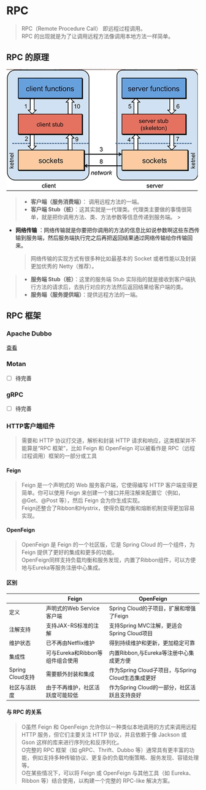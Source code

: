 # RPC

> RPC（Remote Procedure Call） 即远程过程调用。  
> RPC 的出现就是为了让调用远程方法像调用本地方法一样简单。

## RPC 的原理

![img.png](img.png)
> - **客户端（服务消费端）**： 调用远程方法的一端。
> - **客户端 Stub（桩）**：这其实就是一代理类。代理类主要做的事情很简单，就是把你调用方法、类、方法参数等信息传递到服务端。
    >
- **网络传输**
  ：网络传输就是你要把你调用的方法的信息比如说参数啊这些东西传输到服务端，然后服务端执行完之后再把返回结果通过网络传输给你传输回来。  
  > 网络传输的实现方式有很多种比如最基本的 Socket 或者性能以及封装更加优秀的 Netty（推荐）。
> - **服务端 Stub（桩）**：这里的服务端 Stub 实际指的就是接收到客户端执行方法的请求后，去执行对应的方法然后返回结果给客户端的类。
> - **服务端（服务提供端）**：提供远程方法的一端。

## RPC 框架

### Apache Dubbo

[查看](01.apache-dubbo%2FREADME.md)

### Motan

- [ ] 待完善

### gRPC

- [ ] 待完善

### HTTP客户端组件

> 需要和 HTTP 协议打交道，解析和封装 HTTP 请求和响应，这类框架并不能算是“RPC 框架”，比如 Feign 和 OpenFeign 可以被看作是
> RPC（远程过程调用）框架的一部分或工具

#### Feign

> Feign 是一个声明式的 Web 服务客户端，它使得编写 HTTP 客户端变得更简单。你可以使用 Feign 来创建一个接口并用注解来配置它（例如，@Get、@Post
> 等），然后 Feign 会为你生成实现。  
> Feign还整合了Ribbon和Hystrix，使得负载均衡和熔断机制变得更加容易实现。

#### OpenFeign

> OpenFeign 是 Feign 的一个社区版，它是 Spring Cloud 的一个组件，为 Feign 提供了更好的集成和更多的功能。  
> OpenFeign同样支持负载均衡和服务发现，内置了Ribbon组件，可以方便地与Eureka等服务注册中心集成。

#### 区别

|                | Feign                  | OpenFeign                             |
|----------------|------------------------|---------------------------------------|
| 定义             | 声明式的Web Service客户端     | Spring Cloud的子项目，扩展和增强了Feign          |
| 注解支持           | 支持JAX-RS标准的注解          | 支持Spring MVC注解，更适合Spring Cloud项目      |
| 维护状态           | 已不再由Netflix维护          | 得到持续维护和更新，更加稳定可靠                      |
| 集成性            | 可与Eureka和Ribbon等组件组合使用 | 内置Ribbon,与Eureka等注册中心集成更方便            |
| Spring Cloud支持 | 需要额外封装和集成              | 作为Spring Cloud子项目，与Spring Cloud生态集成更好 |
| 社区与活跃度         | 由于不再维护，社区活跃度可能较低       | 作为Spring Cloud的一部分，社区活跃且支持良好          |

#### 与 RPC 的关系

> O虽然 Feign 和 OpenFeign 允许你以一种类似本地调用的方式来调用远程 HTTP 服务，但它们主要关注 HTTP 协议，并且依赖于像
> Jackson 或 Gson 这样的库来进行序列化和反序列化。  
> O完整的 RPC 框架（如 gRPC、Thrift、Dubbo
> 等）通常具有更丰富的功能，例如支持多种传输协议、更复杂的负载均衡策略、服务发现、容错处理等。  
> O在某些情况下，可以将 Feign 或 OpenFeign 与其他工具（如 Eureka、Ribbon 等）结合使用，以构建一个完整的 RPC-like 解决方案。



